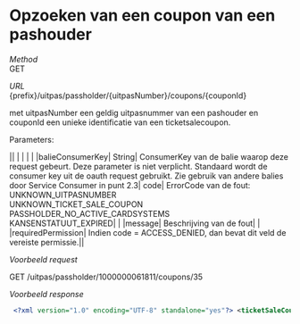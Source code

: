 ---
---

# Opzoeken van een coupon van een pashouder

_Method_<br> GET

_URL_<br> {prefix}/uitpas/passholder/{uitpasNumber}/coupons/{couponId}

met uitpasNumber een geldig uitpasnummer van een pashouder en couponId een unieke identificatie van een ticketsalecoupon.

Parameters:

 

|| | | | |
|balieConsumerKey| String| ConsumerKey van de balie waarop deze request gebeurt. Deze parameter is niet verplicht. Standaard wordt de consumer key uit de oauth request gebruikt. Zie gebruik van andere balies door Service Consumer in punt 2.3| code| ErrorCode van de fout:<br> UNKNOWN\_UITPASNUMBER<br> UNKNOWN\_TICKET\_SALE\_COUPON<br> PASSHOLDER\_NO\_ACTIVE\_CARDSYSTEMS<br> KANSENSTATUUT\_EXPIRED| |
|message| Beschrijving van de fout| |
|requiredPermission| Indien code = ACCESS\_DENIED, dan bevat dit veld de vereiste permissie.||

_Voorbeeld request_

GET /uitpas/passholder/1000000061811/coupons/35

_Voorbeeld response_


~~~xml
 <?xml version="1.0" encoding="UTF-8" standalone="yes"?> <ticketSaleCoupon>     <buyConstraint>         <periodType>ABSOLUTE</periodType>         <periodVolume>1</periodVolume>     </buyConstraint>     <description>Voor korting in de dierentuin</description>     <exchangeConstraint>         <periodType>ABSOLUTE</periodType>         <periodVolume>4</periodVolume>     </exchangeConstraint>     <id>35</id>     <name>Coupon dierentuin</name>     <remainingTotal>         <periodType>ABSOLUTE</periodType>         <periodVolume>2</periodVolume>     </remainingTotal>     <validFrom>2015-11-19T00:00:00+01:00</validFrom>     <validTo>2016-01-01T00:00:00+01:00</validTo>     <filterQuery>q=*:*&fq=type:event&fq=keyword:prettiggeleerd&fq=price:{15.5 TO *}&group=true</filterQuery> </ticketSaleCoupon>
~~~
